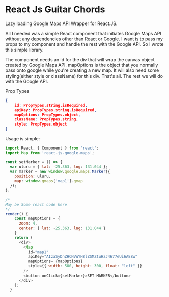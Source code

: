 # React Js Guitar Chords
Lazy loading Google Maps API Wrapper for React.JS. 

All I needed was a simple React component that initiates Google Maps API without any dependencies other than React or Google. I want is to pass my props to my component and handle the rest with the Google API. So I wrote this simple library.

The component needs an id for the div that will wrap the canvas object created by Google Maps API. mapOptions is the object that you normally pass onto google while you're creating a new map. It will also need some styling(either style or className) for this div. That's all. The rest we will do with the Google API.

Prop Types
```json
{
    id: PropTypes.string.isRequired,
    apiKey: PropTypes.string.isRequired,
    mapOptions: PropTypes.object,
    className: PropTypes.string,
    style: PropTypes.object
}
```

Usage is simple:
```js
import React, { Component } from 'react';
import Map from 'react-js-google-maps';

const setMarker = () => {
  var uluru = { lat: -25.363, lng: 131.044 };
  var marker = new window.google.maps.Marker({
    position: uluru,
    map: window.gmaps['map1'].gmap
  });
};

/*
May be Some react code here
*/
render() {
    const mapOptions = {
      zoom: 4,
      center: { lat: -25.363, lng: 131.044 }
    }
    return (
      <div>
        <Map
          id="map1"
          apiKey="AIzaSyDnZHCNVuYH8lZSMZtuHzJ4677eUi6AE8w"
          mapOptions= {mapOptions}
          style={{ width: 500, height: 300, float: "left" }}
        /> 
        <button onClick={setMarker}>SET MARKER</button>
      </div>
    );
  }

```